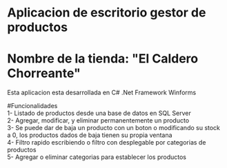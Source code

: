 # Aplicacion de escritorio gestor de productos
# Nombre de la tienda: "El Caldero Chorreante"
Esta aplicacion esta desarrollada en C# .Net Framework Winforms

#Funcionalidades <br>
1- Listado de productos desde una base de datos en SQL Server <br>
2- Agregar, modificar, y eliminar permanentemente un producto <br>
3- Se puede dar de baja un producto con un boton o modificando su stock a 0, los productos dados de baja tienen su propia ventana <br>
4- Filtro rapido escribiendo o filtro con desplegable por categorias de productos <br>
5- Agregar o eliminar categorias para establecer los productos
